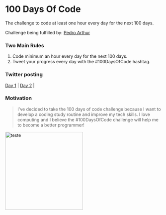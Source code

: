 # 100 Days Of Code
The challenge to code at least one hour every day for the next 100 days.

Challenge being fulfilled by: [Pedro Arthur](https://github.com/Pedroor/)

### Two Main Rules
1.  Code minimum an hour every day for the next 100 days.
2.  Tweet your progress every day with the #100DaysOfCode hashtag.

### Twitter posting
[Day 1](https://twitter.com/Progranmer/status/1399770343712215040) | [Day 2](https://twitter.com/Progranmer/status/1400076370122842112) |  


### Motivation

> I've decided to take the 100 days of code challenge because I want to develop a coding study routine and improve my tech skills. I love computing and I believe the #100DaysOfCode challenge will help me to become a better programmer!

<img alt="teste" src="https://avatars.githubusercontent.com/pedroor" width="250px" align="center" />

